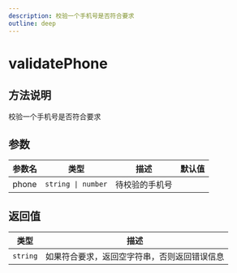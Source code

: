 ```yaml
---
description: 校验一个手机号是否符合要求
outline: deep
---
```


# validatePhone

## 方法说明

校验一个手机号是否符合要求

## 参数

| 参数名 | 类型 | 描述 | 默认值 |
| --- | --- | --- | --- |
| phone | `string \| number` | 待校验的手机号 |  |

## 返回值

| 类型 | 描述 |
| --- | --- |
| `string` | 如果符合要求，返回空字符串，否则返回错误信息 |
